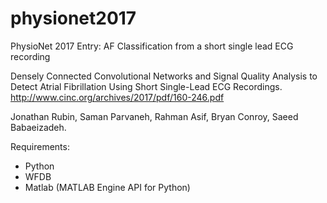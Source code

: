 # physionet2017
PhysioNet 2017 Entry: AF Classification from a short single lead ECG recording

Densely Connected Convolutional Networks and Signal Quality Analysis to Detect Atrial Fibrillation Using Short Single-Lead ECG Recordings.
http://www.cinc.org/archives/2017/pdf/160-246.pdf

Jonathan Rubin, Saman Parvaneh, Rahman Asif, Bryan Conroy, Saeed Babaeizadeh. 

Requirements:

- Python
- WFDB
- Matlab (MATLAB Engine API for Python)


